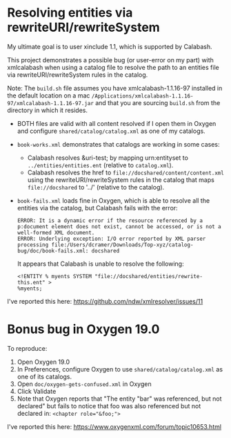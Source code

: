# Resolving entities via rewriteURI/rewriteSystem

My ultimate goal is to user xinclude 1.1, which is supported by Calabash. 

This project demonstrates a possible bug (or user-error on my part) with xmlcalabash 
when using a catalog file to resolve the path to an entities file via rewriteURI/rewriteSystem
rules in the catalog.

Note: The `build.sh` file assumes you have xmlcalabash-1.1.16-97 installed in the default 
location on a mac `/Applications/xmlcalabash-1.1.16-97/xmlcalabash-1.1.16-97.jar` and that 
you are sourcing `build.sh` from the directory in which it resides. 

* BOTH files are valid with all content resolved if I open them in Oxygen and configure 
  `shared/catalog/catalog.xml` as one of my catalogs. 

* `book-works.xml` demonstrates that catalogs are working in some cases:
    * Calabash resolves &uri-test; by mapping urn:entityset to 
      `../entities/entities.ent` (relative to `catalog.xml`).
    * Calabash resolves the href to `file://docshared/content/content.xml` using 
      the rewriteURI/rewriteSystem rules in the catalog that maps `file://docshared` 
      to '../' (relative to the catalog).
      
* `book-fails.xml` loads fine in Oxygen, which is able to resolve all the entities via the catalog, but Calabash fails with the error:

   ```
   ERROR: It is a dynamic error if the resource referenced by a p:document element does not exist, cannot be accessed, or is not a well-formed XML document.
   ERROR: Underlying exception: I/O error reported by XML parser processing file:/Users/dcramer/Downloads/Top-xyz/catalog-bug/doc/book-fails.xml: docshared
   ```
   
   It appears that Calabash is unable to resolve the following: 
   
   ```
   <!ENTITY % myents SYSTEM "file://docshared/entities/rewrite-this.ent" >
   %myents;
   ```
   
I've reported this here: https://github.com/ndw/xmlresolver/issues/11
   
# Bonus bug in Oxygen 19.0

To reproduce:

1. Open Oxygen 19.0
2. In Preferences, configure Oxygen to use `shared/catalog/catalog.xml` as one of its catalogs.
3. Open `doc/oxygen-gets-confused.xml` in Oxygen
4. Click Validate
5. Note that Oxygen reports that "The entity "bar" was referenced, but not declared" 
   but fails to notice that foo was also referenced but not declared in: `<chapter role="&foo;">`
   
 I've reported this here: https://www.oxygenxml.com/forum/topic10653.html